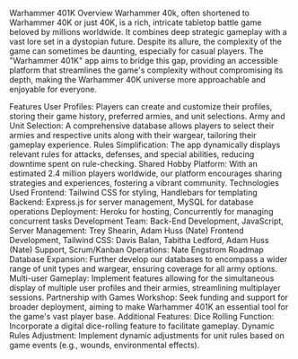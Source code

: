 
Warhammer 401K
Overview
Warhammer 40k, often shortened to Warhammer 40K or just 40K, is a rich, intricate tabletop battle game beloved by millions worldwide. It combines deep strategic gameplay with a vast lore set in a dystopian future. Despite its allure, the complexity of the game can sometimes be daunting, especially for casual players. The "Warhammer 401K" app aims to bridge this gap, providing an accessible platform that streamlines the game's complexity without compromising its depth, making the Warhammer 40K universe more approachable and enjoyable for everyone.

Features
User Profiles: Players can create and customize their profiles, storing their game history, preferred armies, and unit selections.
Army and Unit Selection: A comprehensive database allows players to select their armies and respective units along with their wargear, tailoring their gameplay experience.
Rules Simplification: The app dynamically displays relevant rules for attacks, defenses, and special abilities, reducing downtime spent on rule-checking.
Shared Hobby Platform: With an estimated 2.4 million players worldwide, our platform encourages sharing strategies and experiences, fostering a vibrant community.
Technologies Used
Frontend: Tailwind CSS for styling, Handlebars for templating
Backend: Express.js for server management, MySQL for database operations
Deployment: Heroku for hosting, Concurrently for managing concurrent tasks
Development Team:
Back-End Development, JavaScript, Server Management: Trey Shearin, Adam Huss (Nate)
Frontend Development, Tailwind CSS: Davis Balan, Tabitha Ledford, Adam Huss (Nate)
Support, Scrum/Kanban Operations: Nate Engstrom
Roadmap
Database Expansion: Further develop our databases to encompass a wider range of unit types and wargear, ensuring coverage for all army options.
Multi-user Gameplay: Implement features allowing for the simultaneous display of multiple user profiles and their armies, streamlining multiplayer sessions.
Partnership with Games Workshop: Seek funding and support for broader deployment, aiming to make Warhammer 401K an essential tool for the game's vast player base.
Additional Features:
Dice Rolling Function: Incorporate a digital dice-rolling feature to facilitate gameplay.
Dynamic Rules Adjustment: Implement dynamic adjustments for unit rules based on game events (e.g., wounds, environmental effects).